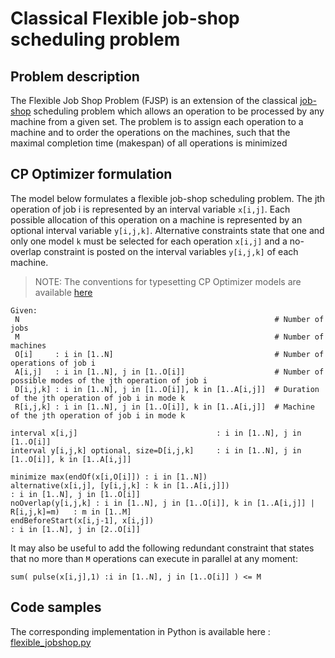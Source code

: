 # Classical Flexible job-shop scheduling problem

## Problem description

The Flexible Job Shop Problem (FJSP) is an extension of the classical [job-shop](../job_shop/README.md) scheduling problem which allows an operation to be processed by any machine from a given set. The problem is to assign each operation to a machine and to order the operations on the machines, such that the maximal completion time (makespan) of all operations is minimized

## CP Optimizer formulation

The model below formulates a flexible job-shop scheduling problem. The jth operation of job i is represented by an interval variable `x[i,j]`. Each possible allocation of this operation on a machine is represented by an optional interval variable `y[i,j,k]`. Alternative constraints state that one and only one model `k` must be selected for each operation `x[i,j]` and a no-overlap constraint is posted on the interval variables `y[i,j,k]` of each machine.

> NOTE: The conventions for typesetting CP Optimizer models are available [here](../../../typeset_models/README.md)

```
Given:
 N                                                         # Number of jobs
 M                                                         # Number of machines
 O[i]     : i in [1..N]                                    # Number of operations of job i
 A[i,j]   : i in [1..N], j in [1..O[i]]                    # Number of possible modes of the jth operation of job i
 D[i,j,k] : i in [1..N], j in [1..O[i]], k in [1..A[i,j]]  # Duration of the jth operation of job i in mode k
 R[i,j,k] : i in [1..N], j in [1..O[i]], k in [1..A[i,j]]  # Machine of the jth operation of job i in mode k
 
interval x[i,j]                               : i in [1..N], j in [1..O[i]]
interval y[i,j,k] optional, size=D[i,j,k]     : i in [1..N], j in [1..O[i]], k in [1..A[i,j]]

minimize max(endOf(x[i,O[i]]) : i in [1..N])
alternative(x[i,j], [y[i,j,k] : k in [1..A[i,j]])                                  : i in [1..N], j in [1..O[i]]
noOverlap(y[i,j,k] : i in [1..N], j in [1..O[i]], k in [1..A[i,j]] | R[i,j,k]=m)   : m in [1..M]
endBeforeStart(x[i,j-1], x[i,j])                                                   : i in [1..N], j in [2..O[i]]  
```

It may also be useful to add the following redundant constraint that states that no more than `M` operations can execute in parallel at any moment:

```
sum( pulse(x[i,j],1) :i in [1..N], j in [1..O[i]] ) <= M
```

## Code samples

The corresponding implementation in Python is available here : [flexible_jobshop.py](python/flexible_jobshop.py)
